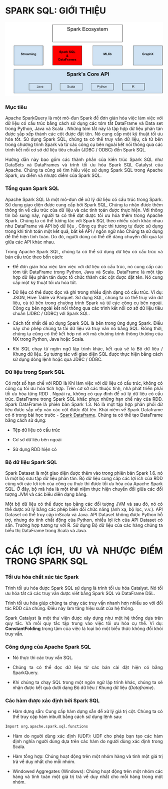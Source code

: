 <div align="justify">

# SPARK SQL: GIỚI THIỆU

![SparkSQL](../Image/Spark_SQL_Dataframe.jpg)
### Mục tiêu

Apache SparkQuery là một mô-đun Spark để đơn giản hóa việc làm việc với dữ liệu có cấu trúc bằng cách sử dụng các tóm tắt DataFrame và Data set trong Python, Java và  Scala . Những tóm tắt này là tập hợp dữ liệu phân tán được sắp xếp thành các cột được đặt tên. Nó cung cấp một kỹ thuật tối ưu hóa tốt. Sử dụng Spark SQL, chúng ta có thể truy vấn dữ liệu, cả từ bên trong chương trình Spark và từ các công cụ bên ngoài kết nối thông qua các trình kết nối cơ sở dữ liệu tiêu chuẩn (JDBC / ODBC) đến Spark SQL.

Hướng dẫn này bao gồm các thành phần của kiến ​​trúc Spark SQL như DataSets và DataFrames và trình tối ưu hóa Spark SQL Catalyst của Apache. Chúng ta cũng sẽ tìm hiểu việc sử dụng Spark SQL trong Apache Spark, ưu điểm và nhược điểm của Spark SQL.

### Tổng quan Spark SQL

Apache Spark SQL là một mô-đun để xử lý dữ liệu có cấu trúc trong Spark. Sử dụng giao diện được cung cấp bởi Spark SQL, Chúng ta nhận được thêm thông tin về cấu trúc của dữ liệu và các tính toán được thực hiện. Với thông tin bổ sung này, người ta có thể đạt được tối ưu hóa thêm trong Apache Spark. Chúng ta có thể tương tác với Spark SQL theo nhiều cách khác nhau như DataFrame và API bộ dữ liệu . Công cụ thực thi tương tự được sử dụng trong khi tính toán một kết quả, bất kể API / ngôn ngữ nào Chúng ta sử dụng để thể hiện tính toán. Do đó, người dùng có thể dễ dàng chuyển đổi qua lại giữa các API khác nhau.

Trong Apache Spark SQL, chúng ta có thể sử dụng dữ liệu có cấu trúc và bán cấu trúc theo bốn cách:

* Để đơn giản hóa việc làm việc với dữ liệu có cấu trúc, nó cung cấp các tóm tắt DataFrame trong Python, Java và Scala. DataFrame là một tập hợp dữ liệu phân tán được tổ chức thành các cột được đặt tên. Nó cung cấp một kỹ thuật tối ưu hóa tốt.

* Dữ liệu có thể được đọc và ghi trong nhiều định dạng có cấu trúc. Ví dụ: JSON,  Hive  Table và Parquet.
Sử dụng SQL, chúng ta có thể truy vấn dữ liệu, cả từ bên trong chương trình Spark và từ các công cụ bên ngoài. Công cụ bên ngoài kết nối thông qua các trình kết nối cơ sở dữ liệu tiêu chuẩn (JDBC / ODBC) với Spark SQL.

* Cách tốt nhất để sử dụng Spark SQL là bên trong ứng dụng Spark. Điều này cho phép chúng ta tải dữ liệu và truy vấn nó bằng SQL. Đồng thời, chúng ta cũng có thể kết hợp nó với mã chương trình thông thường của NX trong Python, Java hoặc Scala.

* Khi SQL chạy từ ngôn ngữ lập trình khác, kết quả sẽ là Bộ dữ liệu / Khung dữ liệu. Sự tương tác với giao diện SQL được thực hiện bằng cách sử dụng dòng lệnh hoặc qua JDBC / ODBC.

### Dữ liệu trong Spark SQL

Có một số hạn chế với RDD là Khi làm việc với dữ liệu có cấu trúc, không có công cụ tối ưu hóa tích hợp. Trên cơ sở các thuộc tính, nhà phát triển phải tối ưu hóa từng RDD . Ngoài ra, không có quy định để xử lý dữ liệu có cấu trúc. DataFrame trong Spark SQL khắc phục những hạn chế này của RDD. Spark DataFrame là phiên bản Spark 1.3. Nó là một tập hợp phân phối dữ liệu được sắp xếp vào các cột được đặt tên. Khái niệm về Spark Dataframe có ở trong bài học trước - [Spark Dataframe](https://github.com/caoboiloi/Mining-Of-Massive-Datasets/tree/main/Spark%20DataFrame). Chúng ta có thể tạo DataFrame bằng cách sử dụng:

* Tệp dữ liệu có cấu trúc

* Cơ sở dữ liệu bên ngoài

* Sử dụng RDD hiện có

### Bộ dữ liệu Spark SQL

Spark Dataset là một giao diện được thêm vào trong phiên bản Spark 1.6. nó là một bộ sưu tập dữ liệu phân tán. Bộ dữ liệu cung cấp các lợi ích của RDD cùng với các lợi ích của công cụ thực thi được tối ưu hóa của Apache Spark SQL. Ở đây, bộ mã hóa là một khái niệm thực hiện chuyển đổi giữa các đối tượng JVM và các biểu diễn dạng bảng.

Một bộ dữ liệu có thể được tạo bằng các đối tượng JVM và sau đó, nó có thể được xử lý bằng các phép biến đổi chức năng (ánh xạ, bộ lọc, v.v.). API Dataset có thể truy cập inScala và Java. API Dataset không được Python hỗ trợ, nhưng do tính chất động của Python, nhiều lợi ích của API Dataset có sẵn. Trường hợp tương tự với R. Sử dụng Bộ dữ liệu của các hàng chúng ta biểu thị DataFrame trong Scala và Java.

# CÁC LỢI ÍCH, ƯU VÀ NHƯỢC ĐIỂM TRONG SPARK SQL

### Tối ưu hóa chất xúc tác Spark

Trình tối ưu hóa được Spark SQL sử dụng là trình tối ưu hóa Catalyst. Nó tối ưu hóa tất cả các truy vấn được viết bằng Spark SQL và DataFrame DSL.

Trình tối ưu hóa giúp chúng ta chạy các truy vấn nhanh hơn nhiều so với đối tác RDD của chúng. Điều này làm tăng hiệu suất của hệ thống.

Spark Catalyst là một thư viện được xây dựng như một hệ thống dựa trên quy tắc. Và mỗi quy tắc tập trung vào việc tối ưu hóa cụ thể. Ví dụ: **ConstantFolding** trọng tâm của việc là loại bỏ một  biểu thức không đổi khỏi truy vấn.

### Công dụng của Apache Spark SQL

* Nó thực thi các truy vấn SQL.

* Chúng ta có thể đọc dữ liệu từ các bản cài đặt hiện có bằng SparkQuery.

* Khi chúng ta chạy SQL trong một ngôn ngữ lập trình khác, chúng ta sẽ nhận được kết quả dưới dạng Bộ dữ liệu / Khung dữ liệu (*Dataframe*).

### Các hàm được xác định bởi Spark SQL

* Hàm dựng sẵn: Cung cấp hàm dựng sẵn để xử lý giá trị cột. Chúng ta có thể truy cập hàm inbuilt bằng cách sử dụng lệnh sau:

```python
Import org.apache.spark.sql.functions
```

* Hàm do người dùng xác định (UDF): UDF cho phép bạn tạo các hàm định nghĩa người dùng dựa trên các hàm do người dùng xác định trong Scala.

* Hàm tổng hợp: Chúng hoạt động trên một nhóm hàng và tính một giá trị trả về duy nhất cho mỗi nhóm.

* Windowed Aggregates (Windows): Chúng hoạt động trên một nhóm các hàng và tính toán một giá trị trả về duy nhất cho mỗi hàng trong một nhóm.
</div>